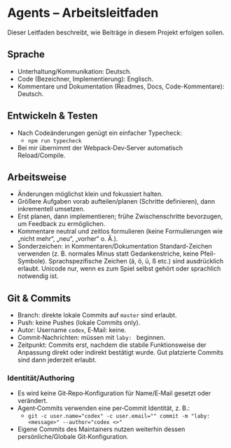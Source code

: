 # Agents – Arbeitsleitfaden

Dieser Leitfaden beschreibt, wie Beiträge in diesem Projekt erfolgen sollen.

## Sprache
- Unterhaltung/Kommunikation: Deutsch.
- Code (Bezeichner, Implementierung): Englisch.
- Kommentare und Dokumentation (Readmes, Docs, Code-Kommentare): Deutsch.

## Entwickeln & Testen
- Nach Codeänderungen genügt ein einfacher Typecheck:
  - `npm run typecheck`
- Bei mir übernimmt der Webpack‑Dev‑Server automatisch Reload/Compile.

## Arbeitsweise
- Änderungen möglichst klein und fokussiert halten.
- Größere Aufgaben vorab aufteilen/planen (Schritte definieren), dann inkrementell umsetzen.
- Erst planen, dann implementieren; frühe Zwischenschritte bevorzugen, um Feedback zu ermöglichen.
- Kommentare neutral und zeitlos formulieren (keine Formulierungen wie „nicht mehr“, „neu“, „vorher“ o. Ä.).
 - Sonderzeichen: in Kommentaren/Dokumentation Standard-Zeichen verwenden (z. B. normales Minus statt Gedankenstriche, keine Pfeil-Symbole). Sprachspezifische Zeichen (ä, ö, ü, ß etc.) sind ausdrücklich erlaubt. Unicode nur, wenn es zum Spiel selbst gehört oder sprachlich notwendig ist.

## Git & Commits
- Branch: direkte lokale Commits auf `master` sind erlaubt.
- Push: keine Pushes (lokale Commits only).
- Autor: Username `codex`, E‑Mail: keine.
- Commit‑Nachrichten: müssen mit `laby: ` beginnen.
- Zeitpunkt: Commits erst, nachdem die stabile Funktionsweise der Anpassung direkt oder indirekt bestätigt wurde. Gut platzierte Commits sind dann jederzeit erlaubt.

### Identität/Authoring
- Es wird keine Git‑Repo‑Konfiguration für Name/E‑Mail gesetzt oder verändert.
- Agent‑Commits verwenden eine per‑Commit Identität, z. B.:
  - `git -c user.name="codex" -c user.email="" commit -m "laby: <message>" --author="codex <>"`
- Eigene Commits des Maintainers nutzen weiterhin dessen persönliche/Globale Git‑Konfiguration.
